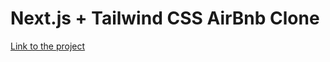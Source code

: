 # Next.js + Tailwind CSS AirBnb Clone

[Link to the project](https://airbnb-clone-i7g0q1kf8-quintui.vercel.app/)
